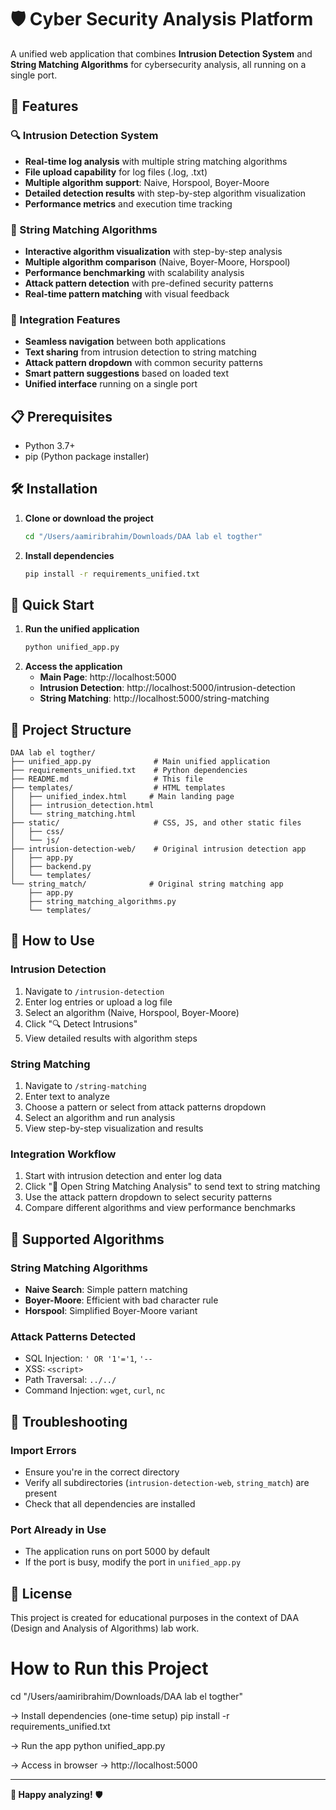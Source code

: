 # 🛡️ Cyber Security Analysis Platform

A unified web application that combines **Intrusion Detection System** and **String Matching Algorithms** for cybersecurity analysis, all running on a single port.

## 🚀 Features

### 🔍 Intrusion Detection System

- **Real-time log analysis** with multiple string matching algorithms
- **File upload capability** for log files (.log, .txt)
- **Multiple algorithm support**: Naive, Horspool, Boyer-Moore
- **Detailed detection results** with step-by-step algorithm visualization
- **Performance metrics** and execution time tracking

### 🔗 String Matching Algorithms

- **Interactive algorithm visualization** with step-by-step analysis
- **Multiple algorithm comparison** (Naive, Boyer-Moore, Horspool)
- **Performance benchmarking** with scalability analysis
- **Attack pattern detection** with pre-defined security patterns
- **Real-time pattern matching** with visual feedback

### 🔄 Integration Features

- **Seamless navigation** between both applications
- **Text sharing** from intrusion detection to string matching
- **Attack pattern dropdown** with common security patterns
- **Smart pattern suggestions** based on loaded text
- **Unified interface** running on a single port

## 📋 Prerequisites

- Python 3.7+
- pip (Python package installer)

## 🛠️ Installation

1. **Clone or download the project**
   ```bash
   cd "/Users/aamiribrahim/Downloads/DAA lab el togther"
   ```
2. **Install dependencies**
   ```bash
   pip install -r requirements_unified.txt
   ```

## 🚀 Quick Start

1. **Run the unified application**
   ```bash
   python unified_app.py
   ```
2. **Access the application**
   - **Main Page**: http://localhost:5000
   - **Intrusion Detection**: http://localhost:5000/intrusion-detection
   - **String Matching**: http://localhost:5000/string-matching

## 📁 Project Structure

```
DAA lab el togther/
├── unified_app.py              # Main unified application
├── requirements_unified.txt    # Python dependencies
├── README.md                   # This file
├── templates/                  # HTML templates
│   ├── unified_index.html     # Main landing page
│   ├── intrusion_detection.html
│   └── string_matching.html
├── static/                     # CSS, JS, and other static files
│   ├── css/
│   └── js/
├── intrusion-detection-web/    # Original intrusion detection app
│   ├── app.py
│   ├── backend.py
│   └── templates/
└── string_match/              # Original string matching app
    ├── app.py
    ├── string_matching_algorithms.py
    └── templates/
```

## 🎯 How to Use

### Intrusion Detection

1. Navigate to `/intrusion-detection`
2. Enter log entries or upload a log file
3. Select an algorithm (Naive, Horspool, Boyer-Moore)
4. Click "🔍 Detect Intrusions"
5. View detailed results with algorithm steps

### String Matching

1. Navigate to `/string-matching`
2. Enter text to analyze
3. Choose a pattern or select from attack patterns dropdown
4. Select an algorithm and run analysis
5. View step-by-step visualization and results

### Integration Workflow

1. Start with intrusion detection and enter log data
2. Click "🔗 Open String Matching Analysis" to send text to string matching
3. Use the attack pattern dropdown to select security patterns
4. Compare different algorithms and view performance benchmarks

## 🔧 Supported Algorithms

### String Matching Algorithms

- **Naive Search**: Simple pattern matching
- **Boyer-Moore**: Efficient with bad character rule
- **Horspool**: Simplified Boyer-Moore variant

### Attack Patterns Detected

- SQL Injection: `' OR '1'='1`, `'--`
- XSS: `<script>`
- Path Traversal: `../../`
- Command Injection: `wget`, `curl`, `nc`

## 🔧 Troubleshooting

### Import Errors

- Ensure you're in the correct directory
- Verify all subdirectories (`intrusion-detection-web`, `string_match`) are present
- Check that all dependencies are installed

### Port Already in Use

- The application runs on port 5000 by default
- If the port is busy, modify the port in `unified_app.py`

## 📝 License

This project is created for educational purposes in the context of DAA (Design and Analysis of Algorithms) lab work.

# How to Run this Project

cd "/Users/aamiribrahim/Downloads/DAA lab el togther"

-> Install dependencies (one-time setup)
pip install -r requirements_unified.txt

-> Run the app
python unified_app.py

-> Access in browser
-> http://localhost:5000

---

**🚀 Happy analyzing!** 🛡️
